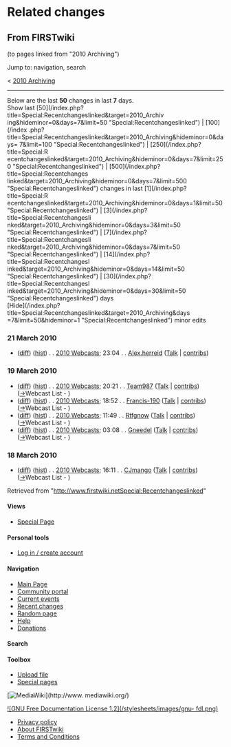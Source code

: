 # Related changes

## From FIRSTwiki

(to pages linked from "2010 Archiving")

Jump to: navigation, search

< [2010 Archiving](/index.php?title=2010_Archiving&redirect=no "2010
Archiving")

--------------------------------------------------------------------------------

Below are the last **50** changes in last **7** days.<br>
Show last [50](/index.php?title=Special:Recentchangeslinked&target=2010_Archiv
ing&hideminor=0&days=7&limit=50 "Special:Recentchangeslinked") | [100](/index
.php?title=Special:Recentchangeslinked&target=2010_Archiving&hideminor=0&days=
7&limit=100 "Special:Recentchangeslinked") | [250](/index.php?title=Special:R
ecentchangeslinked&target=2010_Archiving&hideminor=0&days=7&limit=250 "Special:Recentchangeslinked") | [500](/index.php?title=Special:Recentchanges
linked&target=2010_Archiving&hideminor=0&days=7&limit=500 "Special:Recentchangeslinked") changes in last [1](/index.php?title=Special:R
ecentchangeslinked&target=2010_Archiving&hideminor=0&days=1&limit=50 "Special:Recentchangeslinked") | [3](/index.php?title=Special:Recentchangesli
nked&target=2010_Archiving&hideminor=0&days=3&limit=50 "Special:Recentchangeslinked") | [7](/index.php?title=Special:Recentchangesli
nked&target=2010_Archiving&hideminor=0&days=7&limit=50 "Special:Recentchangeslinked") | [14](/index.php?title=Special:Recentchangesl
inked&target=2010_Archiving&hideminor=0&days=14&limit=50 "Special:Recentchangeslinked") | [30](/index.php?title=Special:Recentchangesl
inked&target=2010_Archiving&hideminor=0&days=30&limit=50 "Special:Recentchangeslinked") days<br>
[Hide](/index.php?title=Special:Recentchangeslinked&target=2010_Archiving&days
=7&limit=50&hideminor=1 "Special:Recentchangeslinked") minor edits

### 21 March 2010

- ([diff](/index.php?title=2010_Webcasts&curid=9119&diff=75868&oldid=75808 "2010 Webcasts")) ([hist](/index.php?title=2010_Webcasts&curid=9119&action=history "2010 Webcasts")) . . [2010 Webcasts](2010_Webcasts "2010 Webcasts"); 23:04 . . [Alex.herreid](/index.php?title=User:Alex.herreid&action=edit "User:Alex.herreid") ([Talk](/index.php?title=User_talk:Alex.herreid&action=edit "User talk:Alex.herreid") | [contribs](/index.php?title=Special:Contributions&target=Alex.herreid "Special:Contributions"))

### 19 March 2010

- ([diff](/index.php?title=2010_Webcasts&curid=9119&diff=75808&oldid=75807 "2010 Webcasts")) ([hist](/index.php?title=2010_Webcasts&curid=9119&action=history "2010 Webcasts")) . . [2010 Webcasts](2010_Webcasts "2010 Webcasts"); 20:21 . . [Team987](/index.php?title=User:Team987&action=edit "User:Team987") ([Talk](/index.php?title=User_talk:Team987&action=edit "User talk:Team987") | [contribs](/index.php?title=Special:Contributions&target=Team987 "Special:Contributions")) ([→](2010_Webcasts#Webcast_List "2010 Webcasts")Webcast List - )
- ([diff](/index.php?title=2010_Webcasts&curid=9119&diff=75807&oldid=75804 "2010 Webcasts")) ([hist](/index.php?title=2010_Webcasts&curid=9119&action=history "2010 Webcasts")) . . [2010 Webcasts](2010_Webcasts "2010 Webcasts"); 18:52 . . [Francis-190](/index.php?title=User:Francis-190&action=edit "User:Francis-190") ([Talk](/index.php?title=User_talk:Francis-190&action=edit "User talk:Francis-190") | [contribs](/index.php?title=Special:Contributions&target=Francis-190 "Special:Contributions")) ([→](2010_Webcasts#Webcast_List "2010 Webcasts")Webcast List - )
- ([diff](/index.php?title=2010_Webcasts&curid=9119&diff=75804&oldid=75798 "2010 Webcasts")) ([hist](/index.php?title=2010_Webcasts&curid=9119&action=history "2010 Webcasts")) . . [2010 Webcasts](2010_Webcasts "2010 Webcasts"); 11:49 . . [Rtfgnow](/index.php?title=User:Rtfgnow&action=edit "User:Rtfgnow") ([Talk](/index.php?title=User_talk:Rtfgnow&action=edit "User talk:Rtfgnow") | [contribs](/index.php?title=Special:Contributions&target=Rtfgnow "Special:Contributions")) ([→](2010_Webcasts#Webcast_List "2010 Webcasts")Webcast List - )
- ([diff](/index.php?title=2010_Webcasts&curid=9119&diff=75798&oldid=75789 "2010 Webcasts")) ([hist](/index.php?title=2010_Webcasts&curid=9119&action=history "2010 Webcasts")) . . [2010 Webcasts](2010_Webcasts "2010 Webcasts"); 03:08 . . [Gneedel](/index.php?title=User:Gneedel&action=edit "User:Gneedel") ([Talk](/index.php?title=User_talk:Gneedel&action=edit "User talk:Gneedel") | [contribs](/index.php?title=Special:Contributions&target=Gneedel "Special:Contributions")) ([→](2010_Webcasts#Webcast_List "2010 Webcasts")Webcast List - )

### 18 March 2010

- ([diff](/index.php?title=2010_Webcasts&curid=9119&diff=75789&oldid=75688 "2010 Webcasts")) ([hist](/index.php?title=2010_Webcasts&curid=9119&action=history "2010 Webcasts")) . . [2010 Webcasts](2010_Webcasts "2010 Webcasts"); 16:11 . . [CJmango](/index.php?title=User:CJmango&action=edit "User:CJmango") ([Talk](/index.php?title=User_talk:CJmango&action=edit "User talk:CJmango") | [contribs](/index.php?title=Special:Contributions&target=CJmango "Special:Contributions")) ([→](2010_Webcasts#Webcast_List "2010 Webcasts")Webcast List - )

Retrieved from "<http://www.firstwiki.netSpecial:Recentchangeslinked>"

#### Views

- [Special Page](Special:Recentchangeslinked/2010_Archiving)

#### Personal tools

- [Log in / create account](/index.php?title=Special:Userlogin&returnto=Special:Recentchangeslinked)

[](Main_Page "Main Page")

#### Navigation

- [Main Page](Main_Page)
- [Community portal](FIRSTwiki:Community_portal)
- [Current events](Current_events)
- [Recent changes](Special:Recentchanges)
- [Random page](Special:Random)
- [Help](FIRSTwiki:Help)
- [Donations](FIRSTwiki:Site_support)

#### Search

#### Toolbox

- [Upload file](Special:Upload)
- [Special pages](Special:Specialpages)

[![MediaWiki](/skins/common/images/poweredby_mediawiki_88x31.png)](http://www.
mediawiki.org/)

[![GNU Free Documentation License 1.2](/stylesheets/images/gnu-
fdl.png)](http://www.gnu.org/copyleft/fdl.html)

- [Privacy policy](FIRSTwiki:Privacy_policy "FIRSTwiki:Privacy policy")
- [About FIRSTwiki](FIRSTwiki:About "FIRSTwiki:About")
- [Terms and Conditions](FIRSTwiki:Terms_and_conditions "FIRSTwiki:Terms and conditions")
